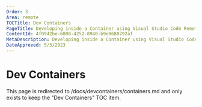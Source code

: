 ```yaml
---
Order: 3
Area: remote
TOCTitle: Dev Containers
PageTitle: Developing inside a Container using Visual Studio Code Remote Development
ContentId: 4f0942be-6808-4252-8940-b9e9688792af
MetaDescription: Developing inside a Container using Visual Studio Code Remote Development
DateApproved: 5/3/2023
---
```

# Dev Containers

This page is redirected to /docs/devcontainers/containers.md and only exists to keep the "Dev Containers" TOC item.
